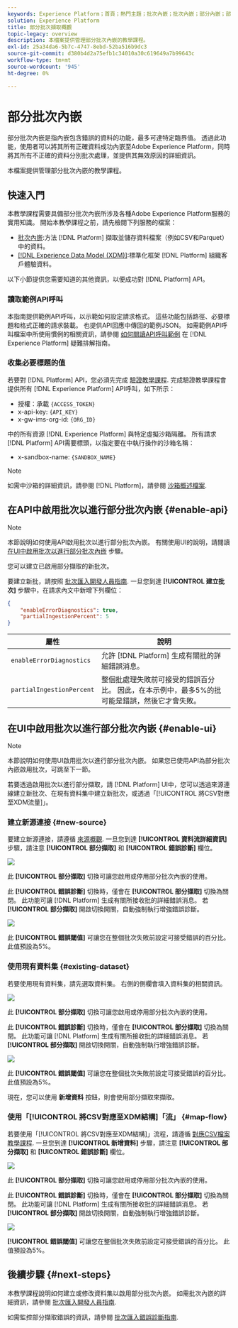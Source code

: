 ```yaml
---
keywords: Experience Platform；首頁；熱門主題；批次內嵌；批次內嵌；部分內嵌；部分擷取；擷取錯誤；擷取錯誤；部分批次內嵌；部分批次內嵌；部分擷取；內嵌；
solution: Experience Platform
title: 部分批次擷取概觀
topic-legacy: overview
description: 本檔案提供管理部分批次內嵌的教學課程。
exl-id: 25a34da6-5b7c-4747-8ebd-52ba516b9dc3
source-git-commit: d380b4d2a75efb1c34010a30c619649a7b99643c
workflow-type: tm+mt
source-wordcount: '945'
ht-degree: 0%

---
```


# 部分批次內嵌

部分批次內嵌是指內嵌包含錯誤的資料的功能，最多可達特定臨界值。 透過此功能，使用者可以將其所有正確資料成功內嵌至Adobe Experience Platform，同時將其所有不正確的資料分別批次處理，並提供其無效原因的詳細資訊。

本檔案提供管理部分批次內嵌的教學課程。

## 快速入門

本教學課程需要具備部分批次內嵌所涉及各種Adobe Experience Platform服務的實用知識。 開始本教學課程之前，請先檢閱下列服務的檔案：

- [批次內嵌](./overview.md):方法 [!DNL Platform] 擷取並儲存資料檔案（例如CSV和Parquet）中的資料。
- [[!DNL Experience Data Model (XDM)]](../../xdm/home.md):標準化框架 [!DNL Platform] 組織客戶體驗資料。

以下小節提供您需要知道的其他資訊，以便成功對 [!DNL Platform] API。

### 讀取範例API呼叫

本指南提供範例API呼叫，以示範如何設定請求格式。 這些功能包括路徑、必要標題和格式正確的請求裝載。 也提供API回應中傳回的範例JSON。 如需範例API呼叫檔案中所使用慣例的相關資訊，請參閱 [如何閱讀API呼叫範例](../../landing/troubleshooting.md#how-do-i-format-an-api-request) 在 [!DNL Experience Platform] 疑難排解指南。

### 收集必要標題的值

若要對 [!DNL Platform] API，您必須先完成 [驗證教學課程](https://www.adobe.com/go/platform-api-authentication-en). 完成驗證教學課程會提供所有 [!DNL Experience Platform] API呼叫，如下所示：

- 授權：承載 `{ACCESS_TOKEN}`
- x-api-key: `{API_KEY}`
- x-gw-ims-org-id: `{ORG_ID}`

中的所有資源 [!DNL Experience Platform] 與特定虛擬沙箱隔離。 所有請求 [!DNL Platform] API需要標頭，以指定要在中執行操作的沙箱名稱：

- x-sandbox-name: `{SANDBOX_NAME}`

>[!NOTE]
>
>如需中沙箱的詳細資訊，請參閱 [!DNL Platform]，請參閱 [沙箱概述檔案](../../sandboxes/home.md).

## 在API中啟用批次以進行部分批次內嵌 {#enable-api}

>[!NOTE]
>
>本節說明如何使用API啟用批次以進行部分批次內嵌。 有關使用UI的說明，請閱讀 [在UI中啟用批次以進行部分批次內嵌](#enable-ui) 步驟。

您可以建立已啟用部分擷取的新批次。

要建立新批，請按照 [批次匯入開發人員指南](./api-overview.md). 一旦您到達 **[!UICONTROL 建立批次]** 步驟中，在請求內文中新增下列欄位：

```json
{
    "enableErrorDiagnostics": true,
    "partialIngestionPercent": 5
}
```

| 屬性 | 說明 |
| -------- | ----------- |
| `enableErrorDiagnostics` | 允許 [!DNL Platform] 生成有關批的詳細錯誤消息。 |
| `partialIngestionPercent` | 整個批處理失敗前可接受的錯誤百分比。 因此，在本示例中，最多5%的批可能是錯誤，然後它才會失敗。 |


## 在UI中啟用批次以進行部分批次內嵌 {#enable-ui}

>[!NOTE]
>
>本節說明如何使用UI啟用批次以進行部分批次內嵌。 如果您已使用API為部分批次內嵌啟用批次，可跳至下一節。

若要透過啟用批次以進行部分擷取，請 [!DNL Platform] UI中，您可以透過來源連線建立新批次、在現有資料集中建立新批次，或透過「[!UICONTROL 將CSV對應至XDM流量]」。

### 建立新源連接 {#new-source}

要建立新源連接，請遵循 [來源概觀](../../sources/home.md). 一旦您到達 **[!UICONTROL 資料流詳細資訊]** 步驟，請注意 **[!UICONTROL 部分擷取]** 和 **[!UICONTROL 錯誤診斷]** 欄位。

![](../images/batch-ingestion/partial-ingestion/configure-batch.png)

此 **[!UICONTROL 部分擷取]** 切換可讓您啟用或停用部分批次內嵌的使用。

此 **[!UICONTROL 錯誤診斷]** 切換時，僅會在 **[!UICONTROL 部分擷取]** 切換為關閉。 此功能可讓 [!DNL Platform] 生成有關所接收批的詳細錯誤消息。 若 **[!UICONTROL 部分擷取]** 開啟切換開關，自動強制執行增強錯誤診斷。

![](../images/batch-ingestion/partial-ingestion/configure-batch-partial-ingestion-focus.png)

此 **[!UICONTROL 錯誤閾值]** 可讓您在整個批次失敗前設定可接受錯誤的百分比。 此值預設為5%。

### 使用現有資料集 {#existing-dataset}

若要使用現有資料集，請先選取資料集。 右側的側欄會填入資料集的相關資訊。

![](../images/batch-ingestion/partial-ingestion/monitor-dataset.png)

此 **[!UICONTROL 部分擷取]** 切換可讓您啟用或停用部分批次內嵌的使用。

此 **[!UICONTROL 錯誤診斷]** 切換時，僅會在 **[!UICONTROL 部分擷取]** 切換為關閉。 此功能可讓 [!DNL Platform] 生成有關所接收批的詳細錯誤消息。 若 **[!UICONTROL 部分擷取]** 開啟切換開關，自動強制執行增強錯誤診斷。

![](../images/batch-ingestion/partial-ingestion/monitor-dataset-partial-ingestion-focus.png)

此 **[!UICONTROL 錯誤閾值]** 可讓您在整個批次失敗前設定可接受錯誤的百分比。 此值預設為5%。

現在，您可以使用 **新增資料** 按鈕，則會使用部分擷取來擷取。

### 使用「[!UICONTROL 將CSV對應至XDM結構]「流」 {#map-flow}

若要使用「[!UICONTROL 將CSV對應至XDM結構]」流程，請遵循 [對應CSV檔案教學課程](../tutorials/map-csv/overview.md). 一旦您到達 **[!UICONTROL 新增資料]** 步驟，請注意 **[!UICONTROL 部分擷取]** 和 **[!UICONTROL 錯誤診斷]** 欄位。

![](../images/batch-ingestion/partial-ingestion/xdm-csv-workflow.png)

此 **[!UICONTROL 部分擷取]** 切換可讓您啟用或停用部分批次內嵌的使用。

此 **[!UICONTROL 錯誤診斷]** 切換時，僅會在 **[!UICONTROL 部分擷取]** 切換為關閉。 此功能可讓 [!DNL Platform] 生成有關所接收批的詳細錯誤消息。 若 **[!UICONTROL 部分擷取]** 開啟切換開關，自動強制執行增強錯誤診斷。

![](../images/batch-ingestion/partial-ingestion/xdm-csv-workflow-partial-ingestion-focus.png)

**[!UICONTROL 錯誤閾值]** 可讓您在整個批次失敗前設定可接受錯誤的百分比。 此值預設為5%。

## 後續步驟 {#next-steps}

本教學課程說明如何建立或修改資料集以啟用部分批次內嵌。 如需批次內嵌的詳細資訊，請參閱 [批次匯入開發人員指南](./api-overview.md).

如需監控部分擷取錯誤的資訊，請參閱 [批次匯入錯誤診斷指南](../quality/error-diagnostics.md).
